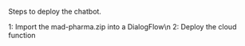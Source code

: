 Steps to deploy the chatbot.

1: Import the mad-pharma.zip into a DialogFlow\n
2: Deploy the cloud function